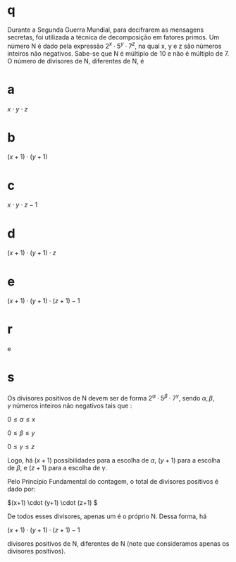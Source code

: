 # q
Durante a Segunda Guerra Mundial, para decifrarem as mensagens secretas, foi utilizada a técnica de decomposição em fatores primos. Um número N é dado pela expressão $2^x \cdot 5^y \cdot 7^z$, na qual x, y e z são números inteiros não negativos. Sabe-se que N é múltiplo de 10 e não é múltiplo de 7. O número de divisores de N, diferentes de N, é

# a
$x \cdot y \cdot z$

# b
$(x +1) \cdot (y +1)$

# c
$x \cdot y \cdot z - 1$

# d
$(x +1) \cdot (y +1) \cdot z$

# e
$(x +1) \cdot (y +1) \cdot (z + 1) - 1$

# r
e

# s
Os divisores positivos de N devem ser de forma $2^{\alpha} \cdot 5^{\beta}\cdot 7^{\gamma}$, sendo $\alpha, \beta, \gamma$ números inteiros não negativos tais que :

$0 \leq \alpha \leq x$

$0 \leq \beta \leq y$

$0 \leq \gamma\leq z$

Logo, há $(x+1)$ possibilidades para a escolha de $\alpha$, $(y+1)$ para a escolha de $\beta$, e $(z+1)$ para a escolha de $\gamma$.

Pelo Princípio Fundamental do contagem, o total de divisores positivos é dado por:

$(x+1) \cdot (y+1) \cdot (z+1) $

De todos esses divisores, apenas um é o próprio N. Dessa forma, há

$(x+1) \cdot (y+1) \cdot (z+1) -1$

divisores positivos de N, diferentes de N (note que consideramos apenas os divisores positivos).
